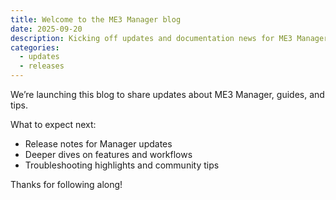 ```yaml
---
title: Welcome to the ME3 Manager blog
date: 2025-09-20
description: Kicking off updates and documentation news for ME3 Manager.
categories:
  - updates
  - releases
---
```


We’re launching this blog to share updates about ME3 Manager, guides, and tips.

<!-- more -->

What to expect next:

- Release notes for Manager updates
- Deeper dives on features and workflows
- Troubleshooting highlights and community tips

Thanks for following along!

